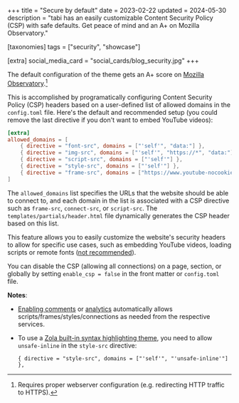 +++
title = "Secure by default"
date = 2023-02-22
updated = 2024-05-30
description = "tabi has an easily customizable Content Security Policy (CSP) with safe defaults. Get peace of mind and an A+ on Mozilla Observatory."

[taxonomies]
tags = ["security", "showcase"]

[extra]
social_media_card = "social_cards/blog_security.jpg"
+++

The default configuration of the theme gets an A+ score on [Mozilla Observatory](https://observatory.mozilla.org).[^1]

This is accomplished by programatically configuring Content Security Policy (CSP) headers based on a user-defined list of allowed domains in the `config.toml` file. Here's the default and recommended setup (you could remove the last directive if you don't want to embed YouTube videos):

```toml
[extra]
allowed_domains = [
    { directive = "font-src", domains = ["'self'", "data:"] },
    { directive = "img-src", domains = ["'self'", "https://*", "data:"] },
    { directive = "script-src", domains = ["'self'"] },
    { directive = "style-src", domains = ["'self'"] },
    { directive = "frame-src", domains = ["https://www.youtube-nocookie.com"] },
]
```

The `allowed_domains` list specifies the URLs that the website should be able to connect to, and each domain in the list is associated with a CSP directive such as `frame-src`, `connect-src`, or `script-src`. The `templates/partials/header.html` file dynamically generates the CSP header based on this list.

This feature allows you to easily customize the website's security headers to allow for specific use cases, such as embedding YouTube videos, loading scripts or remote fonts ([not recommended](https://www.albertovarela.net/blog/2022/11/stop-using-google-fonts/)).

You can disable the CSP (allowing all connections) on a page, section, or globally by setting `enable_csp = false` in the front matter or `config.toml` file.

**Notes**:

- [Enabling comments](@/blog/comments/index.md) or [analytics](@/blog/mastering-tabi-settings/index.md#analytics) automatically allows scripts/frames/styles/connections as needed from the respective services.
- To use a [Zola built-in syntax highlighting theme](https://www.getzola.org/documentation/getting-started/configuration/#syntax-highlighting), you need to allow `unsafe-inline` in the `style-src` directive:

    ```
    { directive = "style-src", domains = ["'self'", "'unsafe-inline'"] },
    ```

[^1]: Requires proper webserver configuration (e.g. redirecting HTTP traffic to HTTPS).
